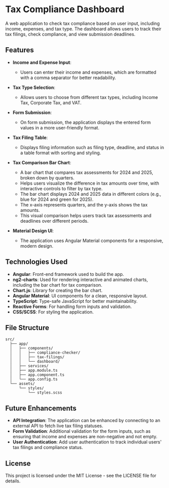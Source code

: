 # Tax Compliance Dashboard 

A web application to check tax compliance based on user input, including income, expenses, and tax type. The dashboard allows users to track their tax filings, check compliance, and view submission deadlines.

## Features

- **Income and Expense Input**: 
  - Users can enter their income and expenses, which are formatted with a comma separator for better readability.
  
- **Tax Type Selection**: 
  - Allows users to choose from different tax types, including Income Tax, Corporate Tax, and VAT.
  
- **Form Submission**: 
  - On form submission, the application displays the entered form values in a more user-friendly format.
  
- **Tax Filing Table**: 
  - Displays filing information such as filing type, deadline, and status in a table format with sorting and styling.
  
- **Tax Comparison Bar Chart**: 
  - A bar chart that compares tax assessments for 2024 and 2025, broken down by quarters.
  - Helps users visualize the difference in tax amounts over time, with interactive controls to filter by tax type.
  - The bar chart displays 2024 and 2025 data in different colors (e.g., blue for 2024 and green for 2025).
  - The x-axis represents quarters, and the y-axis shows the tax amounts.
  - This visual comparison helps users track tax assessments and deadlines over different periods.
  
- **Material Design UI**: 
  - The application uses Angular Material components for a responsive, modern design.

## Technologies Used

- **Angular**: Front-end framework used to build the app.
- **ng2-charts**: Used for rendering interactive and animated charts, including the bar chart for tax comparison.
- **Chart.js**: Library for creating the bar chart.
- **Angular Material**: UI components for a clean, responsive layout.
- **TypeScript**: Type-safe JavaScript for better maintainability.
- **Reactive Forms**: For handling form inputs and validation.
- **CSS/SCSS**: For styling the application.

## File Structure

```plaintext
src/
  ├── app/
  │   ├── components/
  │   │   ├── compliance-checker/
  │   │   ├── tax-filings/
  │   │   └── dashboard/
  │   ├── services/
  │   ├── app.module.ts
  │   ├── app.component.ts
  │   └── app.config.ts
  └── assets/
      └── styles/
          └── styles.scss
```

## Future Enhancements

- **API Integration**: The application can be enhanced by connecting to an external API to fetch live tax filing statuses.
- **Form Validation**: Additional validation for the form inputs, such as ensuring that income and expenses are non-negative and not empty.
- **User Authentication**: Add user authentication to track individual users' tax filings and compliance status.

## License

This project is licensed under the MIT License - see the LICENSE file for details.

